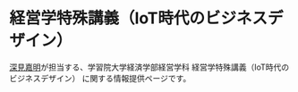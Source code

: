# 経営学特殊講義（IoT時代のビジネスデザイン）
[深見嘉明](https://github.com/icat-lab/icat_lab)が担当する、学習院大学経済学部経営学科 経営学特殊講義（IoT時代のビジネスデザイン） に関する情報提供ページです。
